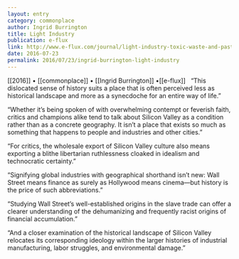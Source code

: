 ```yaml
---
layout: entry
category: commonplace
author: Ingrid Burrington
title: Light Industry
publication: e-flux
link: http://www.e-flux.com/journal/light-industry-toxic-waste-and-pastoral-capitalism/
date: 2016-07-23
permalink: 2016/07/23/ingrid-burrington-light-industry
---
```


[[2016]] • [[commonplace]] • [[Ingrid Burrington]] •[[e-flux]]
 
“This dislocated sense of history suits a place that is often perceived less as historical landscape and more as a synecdoche for an entire way of life.”

“Whether it’s being spoken of with overwhelming contempt or feverish faith, critics and champions alike tend to talk about Silicon Valley as a condition rather than as a concrete geography. It isn’t a place that exists so much as something that happens to people and industries and other cities.”

“For critics, the wholesale export of Silicon Valley culture also means exporting a blithe libertarian ruthlessness cloaked in idealism and technocratic certainty.”

“Signifying global industries with geographical shorthand isn’t new: Wall Street means finance as surely as Hollywood means cinema—but history is the price of such abbreviations.”

“Studying Wall Street’s well-established origins in the slave trade can offer a clearer understanding of the dehumanizing and frequently racist origins of financial accumulation.”

“And a closer examination of the historical landscape of Silicon Valley relocates its corresponding ideology within the larger histories of industrial manufacturing, labor struggles, and environmental damage.”
